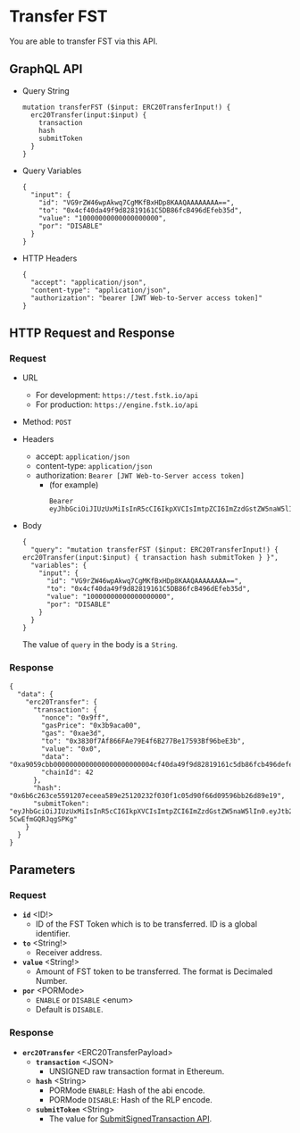 
# Transfer FST

You are able to transfer FST via this API.

## GraphQL API

- Query String
  ```
  mutation transferFST ($input: ERC20TransferInput!) {
    erc20Transfer(input:$input) {
      transaction
      hash
      submitToken
    }
  }
  ```
- Query Variables

  ```
  {
    "input": {
      "id": "VG9rZW46wpAkwq7CgMKfBxHDp8KAAQAAAAAAAA==",
      "to": "0x4cf40da49f9d82819161C5DB86fcB496dEfeb35d",
      "value": "10000000000000000000",
      "por": "DISABLE"
    }
  }
  ```
- HTTP Headers 
  ```
  {
    "accept": "application/json",
    "content-type": "application/json",
    "authorization": "bearer [JWT Web-to-Server access token]"
  }
  ```
## HTTP Request and Response
### Request

- URL
  - For development: `https://test.fstk.io/api`
  - For production: `https://engine.fstk.io/api`

- Method: `POST`

- Headers
  - accept: `application/json`
  - content-type: `application/json` 
  - authorization: `Bearer [JWT Web-to-Server access token]`
    - (for example)
      ```
      Bearer eyJhbGciOiJIUzUxMiIsInR5cCI6IkpXVCIsImtpZCI6ImZzdGstZW5naW5lIn0.eyJ1aWQiOiLDr1xiw73Ch8KDSFx1MDAxMcOowo5awrvCqsOAXHUwMDAywrwmIiwiaWF0IjoxNTM4NzA5MDM2LCJleHAiOjE1Mzg3OTU0MzYsImF1ZCI6InVybjpmc3RrOmVuZ2luZSIsImlzcyI6InVybjpmc3RrOmVuZ2luZSIsInN1YiI6InVybjpmc3RrOmVuZ2luZTphY2Nlc3NfdG9rZW4ifQ.msJZ61FHIkKtjUpDs4sx1Kk1rb9vdhus3ntUDj6rHNmsygiHTgOEMQFJMtVqtWqkNgrtRgGpngq8Rf47xTT53g
      ```

- Body
  ``` 
  { 
    "query": "mutation transferFST ($input: ERC20TransferInput!) { erc20Transfer(input:$input) { transaction hash submitToken } }",
    "variables": {
      "input": {
        "id": "VG9rZW46wpAkwq7CgMKfBxHDp8KAAQAAAAAAAA==",
        "to": "0x4cf40da49f9d82819161C5DB86fcB496dEfeb35d",
        "value": "10000000000000000000",
        "por": "DISABLE"
      }
    }
  }
  ```
  
  The value of `query` in the body is a `String`. 
  
### Response
```
{
  "data": {
    "erc20Transfer": {
      "transaction": {
        "nonce": "0x9ff",
        "gasPrice": "0x3b9aca00",
        "gas": "0xae3d",
        "to": "0x3830f7Af866FAe79E4f6B277Be17593Bf96beE3b",
        "value": "0x0",
        "data": "0xa9059cbb0000000000000000000000004cf40da49f9d82819161c5db86fcb496defeb35d0000000000000000000000000000000000000000000000008ac7230489e80000",
        "chainId": 42
      },
      "hash": "0x6b6c263ce5591207eceea589e25120232f030f1c05d90f66d09596bb26d89e19",
      "submitToken": "eyJhbGciOiJIUzUxMiIsInR5cCI6IkpXVCIsImtpZCI6ImZzdGstZW5naW5lIn0.eyJtb2RlIjowLCJ1aWQiOiJZw4_ChiZcdTAwMWHDrVx1MDAxMcOpwro7XHUwMDFmNlx1MDAwNVx1MDAxMMKawpoiLCJhY3Rpb24iOiJlcmMyMFRyYW5zZmVyIiwidHgiOiIrR3FDQ2YrRU81cktBSUt1UFpRNE1QZXZobSt1ZWVUMnNuZStGMWs3K1d2dU80QzRSS2tGbkxzQUFBQUFBQUFBQUFBQUFBQk05QTJrbjUyQ2daRmh4ZHVHL0xTVzN2NnpYUUFBQUFBQUFBQUFBQUFBQUFBQUFBQUFBQUFBQUFBQUFJckhJd1NKNkFBQUtvQ0EiLCJpbmZvIjp7fSwiaWF0IjoxNTQ4NzQ2MTQwLCJleHAiOjE1NDg3NDY3NDAsImF1ZCI6InVybjpmc3RrOmVuZ2luZSIsImlzcyI6InVybjpmc3RrOmVuZ2luZSIsInN1YiI6InVybjpmc3RrOmVuZ2luZTpzdWJtaXRfdG9rZW4ifQ.lGDF3QUEz9waIydZ5ZW0b8tWsGrjfNADfxXp4z5lQ94aVeAHm973NW0_QBeDvJEKxqFJG-5CwEfmGQRJqgSPKg"
    }
  }
}
```

## Parameters
### Request 
- **`id`** \<ID!>
  - ID of the FST Token which is to be transferred. ID is a global identifier.
- **`to`** \<String!>
  - Receiver address.
- **`value`** \<String!>
  - Amount of FST token to be transferred. The format is Decimaled Number.
- **`por`** \<PORMode>
  - `ENABLE` or `DISABLE` \<enum>
  - Default is `DISABLE`.

### Response
- **`erc20Transfer`** \<ERC20TransferPayload>
  - **`transaction`** \<JSON>
    - UNSIGNED raw transaction format in Ethereum.
  - **`hash`** \<String>
    - PORMode `ENABLE`: Hash of the abi encode.
    - PORMode `DISABLE`: Hash of the RLP encode.
  - **`submitToken`** \<String>
    - The value for [SubmitSignedTransaction API]().